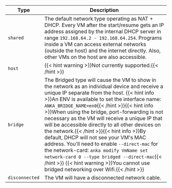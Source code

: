 ---
---

| Type | Description |
| --- | --- |
| `shared` | The default network type operating as NAT + DHCP. Every VM after the start/resume gets an IP address assigned by the internal DHCP server in range `192.168.64.2 - 192.168.64.254`. Programs inside a VM can access external networks (outside the host) and the internet directly. Also, other VMs on the host are also accessible. |
| `host` | {{< hint warning >}}Not currently supported.{{< /hint >}} |
| `bridge` | The Bridged type will cause the VM to show in the network as an individual device and receive a unique IP separate from the host. {{< hint info >}}An ENV is available to set the interface name: `ANKA_BRIDGE_NAME=en0`{{< /hint >}}{{< hint info >}}When using the bridge, port-forwarding is not necessary as the VM will receive a unique IP that will be accessible directly to all other devices on the network.{{< /hint >}}{{< hint info >}}By default, DHCP will not see your VM's MAC address. You'll need to enable `--direct-mac` for the network-card: `anka modify VmName set network-card 0 --type bridged --direct-mac`{{< /hint >}} {{< hint warning >}}You cannot use bridged networking over Wifi.{{< /hint >}} |
| `disconnected` | The VM will have a disconnected network cable. |